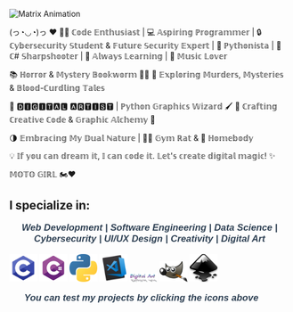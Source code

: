 

![Matrix Animation](./Matrix/matrix.gif)


(っ◔◡◔)っ ♥
👨‍💻 ℂ𝕠𝕕𝕖 𝔼𝕟𝕥𝕙𝕦𝕤𝕚𝕒𝕤𝕥 | 💻 𝔸𝕤𝕡𝕚𝕣𝕚𝕟𝕘 ℙ𝕣𝕠𝕘𝕣𝕒𝕞𝕞𝕖𝕣 | 🔒 ℂ𝕪𝕓𝕖𝕣𝕤𝕖𝕔𝕦𝕣𝕚𝕥𝕪 𝕊𝕥𝕦𝕕𝕖𝕟𝕥 & 𝔽𝕦𝕥𝕦𝕣𝕖 𝕊𝕖𝕔𝕦𝕣𝕚𝕥𝕪 𝔼𝕩𝕡𝕖𝕣𝕥 | 🐍 ℙ𝕪𝕥𝕙𝕠𝕟𝕚𝕤𝕥𝕒 | 🎯 ℂ# 𝕊𝕙𝕒𝕣𝕡𝕤𝕙𝕠𝕠𝕥𝕖𝕣 | 🌱 𝔸𝕝𝕨𝕒𝕪𝕤 𝕃𝕖𝕒𝕣𝕟𝕚𝕟𝕘 | 🎵 𝕄𝕦𝕤𝕚𝕔 𝕃𝕠𝕧𝕖𝕣

📚 ℍ𝕠𝕣𝕣𝕠𝕣 & 𝕄𝕪𝕤𝕥𝕖𝕣𝕪 𝔹𝕠𝕠𝕜𝕨𝕠𝕣𝕞 🕵️‍♂️ 🔪 𝔼𝕩𝕡𝕝𝕠𝕣𝕚𝕟𝕘 𝕄𝕦𝕣𝕕𝕖𝕣𝕤, 𝕄𝕪𝕤𝕥𝕖𝕣𝕚𝕖𝕤 & 𝔹𝕝𝕠𝕠𝕕-ℂ𝕦𝕣𝕕𝕝𝕚𝕟𝕘 𝕋𝕒𝕝𝕖𝕤

🔲 🅳🅸🅶🅸🆃🅰🅻 🅰🆁🆃🅸🆂🆃 | ℙ𝕪𝕥𝕙𝕠𝕟 𝔾𝕣𝕒𝕡𝕙𝕚𝕔𝕤 𝕎𝕚𝕫𝕒𝕣𝕕 🖌️ 📐 ℂ𝕣𝕒𝕗𝕥𝕚𝕟𝕘 ℂ𝕣𝕖𝕒𝕥𝕚𝕧𝕖 ℂ𝕠𝕕𝕖 & 𝔾𝕣𝕒𝕡𝕙𝕚𝕔 𝔸𝕝𝕔𝕙𝕖𝕞𝕪 🎨

🌗 𝔼𝕞𝕓𝕣𝕒𝕔𝕚𝕟𝕘 𝕄𝕪 𝔻𝕦𝕒𝕝 ℕ𝕒𝕥𝕦𝕣𝕖 | 🏋️‍♂️ 𝔾𝕪𝕞 ℝ𝕒𝕥 & 🏡 ℍ𝕠𝕞𝕖𝕓𝕠𝕕𝕪

💡 𝕀𝕗 𝕪𝕠𝕦 𝕔𝕒𝕟 𝕕𝕣𝕖𝕒𝕞 𝕚𝕥, 𝕀 𝕔𝕒𝕟 𝕔𝕠𝕕𝕖 𝕚𝕥. 𝕃𝕖𝕥'𝕤 𝕔𝕣𝕖𝕒𝕥𝕖 𝕕𝕚𝕘𝕚𝕥𝕒𝕝 𝕞𝕒𝕘𝕚𝕔! ✨

𝕄𝕆𝕋𝕆 𝔾𝕀ℝ𝕃 🏍️♥

## I specialize in:

<p style="font-size: 1.2em; font-weight: bold; color: #2E4053; text-align: center; font-family: 'Arial', sans-serif; font-style: italic;">
  <b><i>Web Development | Software Engineering | Data Science | Cybersecurity | UI/UX Design |  Creativity | Digital Art</i></b>
</p>

<!-- Вграждане на HTML код в README.md -->
<a href="C - programming"><img src="pics/c-logo-programming.png" alt="C-programming" width="50"></a>
<a href="Games"><img src="pics/pngegg.png" alt="C# Logo" width="50"></a>
<a href="Py Codes"><img src="pics/python-5-logo-png-transparent.png" alt="Python Logo" width="50"></a> 
<img src="pics/code.png" alt="Code Logo" width="50">
<a href="Digital Art"><img src="pics/digital%20art.png" alt="Digital Art Logo" width="50"></a>
<img src="pics/gimp.png" alt="GIMP Logo" width="50"> 
<img src="pics/incscape.png" alt="Inkscape Logo" width="50">

<p style="font-size: 1.2em; font-weight: bold; color: #2E4053; text-align: center; font-family: 'Arial', sans-serif; font-style: italic;">
  <b><i> You can test my projects by clicking the icons above 👀🔝</i></b>
</p>
